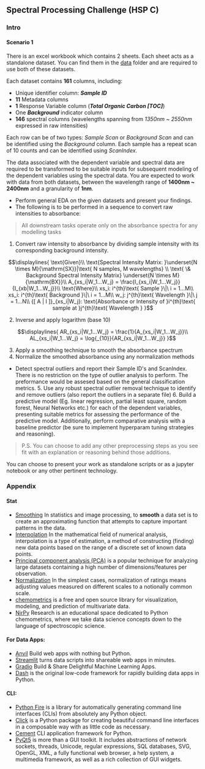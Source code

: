 ## Spectral Processing Challenge (HSP C)

### Intro

#### Scenario 1
There is an excel workbook which contains 2 sheets. Each sheet acts as a standalone dataset. You can find them in the [data](data/) folder and are required to use both of these datasets.

Each dataset contains **161** columns, including:

- Unique identifier column: ***Sample ID***
- **11** Metadata columns
- **1** Response Variable column (***Total Organic Carbon [TOC]***)
- One ***Background*** indicator column
- **146** spectral columns (wavelengths spanning from *1350nm* ~ *2550nm* expressed in raw intensities)

Each row can be of two types: *Sample Scan* or *Background Scan* and can be identified using the *Background* column. Each sample has a repeat scan of 10 counts and can be identified using *ScanIndex*.

The data associated with the dependent variable and spectral data are required to be transformed to be suitable inputs for subsequent modeling of the dependent variables using the spectral data. You are expected to work with data from both datasets, between the wavelength range of **1400nm ~ 2400nm** and a granularity of **1nm**.

- Perform general EDA on the given datasets and present your findings.
- The following is to be performed in a sequence to convert raw intensities to absorbance:

> All downstream tasks operate only on the absorbance spectra for any modelling tasks

  1. Convert raw intensity to absorbance by dividing sample intensity with its corresponding background intensity.
  ```math
  \displaylines{
    \text{Given}\\ \text{Spectral Intensity Matrix: }\underset{N \times M}{\mathrm{SX}}|\text{ N samples, M wavelengths} \\ \text{ \& Background Spectral Intensity Matrix} \underset{N \times M}{\mathrm{BX}}\\
    A_{xs_i|W_1...W_j} = \frac{I_{xs_i|W_1...W_j}}{I_{xb|W_1...W_j}}\\
    \text{Where}\\
    xs_i: i^{th}\text{ Sample }\|\ i = 1...M\\
    xs_i: i^{th}\text{ Background }\|\ i = 1...M\\
    w_j: j^{th}\text{ Wavelength }\|\ j = 1...N\\
    {[ A | I ]}_{xs_i|W_j}: \text{Absorbance or Intensity of }i^{th}\text{ sample at }j^{th}\text{ Wavelength }
  }
  ```
  2. Inverse and apply logarithm (base 10)
  ```math
  \displaylines{
    AR_{xs_i|W_1...W_j} = \frac{1}{A_{xs_i|W_1...W_j}}\\
    AL_{xs_i|W_1...W_j} = \log{_{10}}{AR_{xs_i|W_1...W_j}}
  }
  ```
  3. Apply a smoothing technique to smooth the absorbance spectrum
  4. Normalize the smoothed absorbance using any normalization methods
- Detect spectral outliers and report their Sample ID's and ScanIndex. There is no restriction on the type of outlier analysis to perform. The preformance would be assesed based on the general classification metrics.
  5. Use any robust spectral outlier removal technique to identify and remove outliers (also report the outliers in a separate file)
  6. Build a predictive model (Eg. linear regression, partial least square, random forest, Neural Networks etc.) for each of the dependent variables, presenting suitable metrics for assessing the performance of the predictive model. Additionally, perform comparative analysis with a baseline predictor (be sure to implement hyperparam tuning strategies and reasoning).
> P.S. You can choose to add any other preprocessing steps as you see fit with an explanation or reasoning behind those additions.

You can choose to present your work as standalone scripts or as a jupyter notebook or any other pertinent technology.


### Appendix
#### Stat
- [Smoothing](https://en.wikipedia.org/wiki/Smoothing) In statistics and image processing, to **smooth** a data set is to create an approximating function that attempts to capture important patterns in the data.
- [Interpolation](https://en.wikipedia.org/wiki/Interpolation) In the mathematical field of numerical analysis, interpolation is a type of estimation, a method of constructing (finding) new data points based on the range of a discrete set of known data points.
- [Principal component analysis (PCA)](https://en.wikipedia.org/wiki/Principal_component_analysis) is a popular technique for analyzing large datasets containing a high number of dimensions/features per observation.
- [Normalization](https://en.wikipedia.org/wiki/Normalization_(statistics)) In the simplest cases, normalization of ratings means adjusting values measured on different scales to a notionally common scale.
- [chemometrics](https://chemometrics.readthedocs.io/en/stable/) is a free and open source library for visualization, modeling, and prediction of multivariate data.
- [NirPy](https://nirpyresearch.com/) Research is an educational space dedicated to Python chemometrics, where we take data science concepts down to the language of spectroscopic science.

#### For Data Apps:
- [Anvil](https://anvil.works/) Build web apps with nothing but Python.
- [Streamlit](https://streamlit.io/) turns data scripts into shareable web apps in minutes.
- [Gradio](https://gradio.app/) Build & Share Delightful Machine Learning Apps.
- [Dash](https://dash.plotly.com/) is the original low-code framework for rapidly building data apps in Python.

#### CLI:
- [Python Fire](https://github.com/google/python-fire) is a library for automatically generating command line interfaces (CLIs) from absolutely any Python object.
- [Click](https://github.com/pallets/click) is a Python package for creating beautiful command line interfaces in a composable way with as little code as necessary.
- [Cement](https://builtoncement.com/) CLI application framework for Python.
- [PyQt5](https://riverbankcomputing.com/software/pyqt/intro) is more than a GUI toolkit. It includes abstractions of network sockets, threads, Unicode, regular expressions, SQL databases, SVG, OpenGL, XML, a fully functional web browser, a help system, a multimedia framework, as well as a rich collection of GUI widgets.
